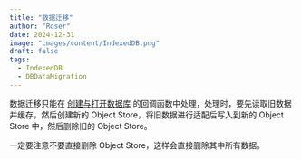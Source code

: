 ```yaml
---
title: "数据迁移"
author: "Roser"
date: 2024-12-31
image: "images/content/IndexedDB.png"
draft: false
tags:
  - IndexedDB
  - DBDataMigration
---
```

数据迁移只能在 [创建与打开数据库](创建与打开数据库.md) 的回调函数中处理，处理时，要先读取旧数据并缓存，然后创建新的 Object Store，将旧数据进行适配后写入到新的 Object Store 中，然后删除旧的 Object Store。

一定要注意不要直接删除 Object Store，这样会直接删除其中所有数据。